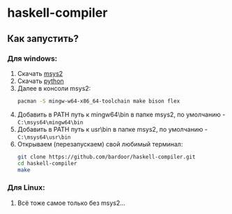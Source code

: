 # haskell-compiler


## Как запустить?
### Для windows:
1. Скачать [msys2](https://www.msys2.org/)
2. Скачать [python](https://www.python.org/downloads/)
3. Далее в консоли msys2:
     ```bash
     pacman -S mingw-w64-x86_64-toolchain make bison flex
     ```
4. Добавить в PATH путь к mingw64\bin в папке msys2, по умолчанию - ``` C:\msys64\mingw64\bin ```
5. Добавить в PATH путь к usr\bin в папке msys2, по умолчанию - ``` C:\msys64\usr\bin ``` 
6. Открываем (перезапускаем) свой любимый терминал:
    ```bash
    git clone https://github.com/bardoor/haskell-compiler.git
    cd haskell-compiler
    make
    ```
### Для Linux:
1. Всё тоже самое только без msys2...
